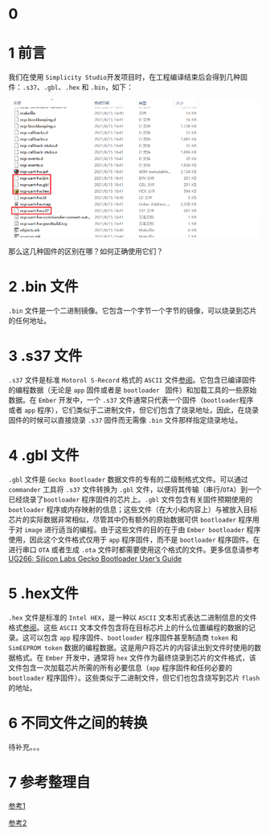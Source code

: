 # 0 



# 1 前言

我们在使用 `Simplicity Studio`开发项目时，在工程编译结束后会得到几种固件：`.s37`、`.gbl`、`.hex` 和 `.bin`，如下：

![image-20220416143628663](docs/images/firmware_type.png)

那么这几种固件的区别在哪？如何正确使用它们？



# 2 .bin 文件

`.bin` 文件是一个二进制镜像。它包含一个字节一个字节的镜像，可以烧录到芯片的任何地址。



# 3 .s37 文件

`.s37` 文件是标准 `Motorol S-Record` 格式的 `ASCII` 文件[参阅](http://en.wikipedia.org/wiki/S_record)。它包含已编译固件的编程数据（无论是 `app` 固件或者是 `bootloader ` 固件）和加载工具的一些原始数据。在 `Ember` 开发中，一个 `.s37` 文件通常只代表一个固件（`bootloader`程序 或者 `app` 程序），它们类似于二进制文件，但它们包含了烧录地址，因此，在烧录固件的时候可以直接烧录 `.s37` 固件而无需像 `.bin` 文件那样指定烧录地址。



# 4 .gbl 文件

`.gbl` 文件是 `Gecko Bootloader` 数据文件的专有的二级制格式文件。可以通过 `commander` 工具将 `.s37` 文件转换为 `.gbl` 文件，以便将其传输（串行/`OTA`）到一个 已经烧录了`bootloader` 程序固件的芯片上。`.gbl` 文件包含有关固件预期使用的 `bootloader` 程序或内存映射的信息；这些文件（在大小和内容上）与被放入目标芯片的实际数据非常相似，尽管其中仍有额外的原始数据可供 `bootloader` 程序用于对 `image` 进行适当的编程。由于这些文件的目的在于由 `Ember bootloader` 程序使用，因此这个文件格式仅用于 `app` 程序固件，而不是 `bootloader` 程序固件。在进行串口 `OTA` 或者生成 `.ota` 文件时都需要使用这个格式的文件。更多信息请参考[UG266: Silicon Labs Gecko Bootloader User’s Guide](https://www.silabs.com/documents/public/user-guides/ug266-gecko-bootloader-user-guide.pdf)



# 5 .hex文件

`.hex` 文件是标准的 `Intel HEX`，是一种以 `ASCII` 文本形式表达二进制信息的文件格式[参阅](https://en.wikipedia.org/wiki/Intel_HEX)。这些 `ASCII` 文本文件包含将在目标芯片上的什么位置编程的数据的记录。这可以包含 `app` 程序固件、`bootloader` 程序固件甚至制造商 `token` 和 `SimEEPROM token` 数据的编程数据。这是用户将芯片的内容读出到文件时使用的数据格式。在 `Ember` 开发中，通常将 `hex` 文件作为最终烧录到芯片的文件格式，该文件包含一次加载芯片所需的所有必要信息（`app` 程序固件和任何必要的 `bootloader` 程序固件）。这些类似于二进制文件，但它们也包含烧写到芯片 `flash` 的地址。



# 6 不同文件之间的转换

待补充。。。



# 7 参考整理自

[参考1](https://community.silabs.com/s/article/what-is-the-difference-between-s37-files-ebl-files-and-hex-files-x?language=en_US)

[参考2](https://www.sekorm.com/news/65106043.html)
